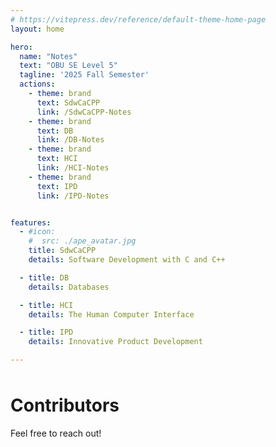 ```yaml
---
# https://vitepress.dev/reference/default-theme-home-page
layout: home

hero:
  name: "Notes"
  text: "OBU SE Level 5"
  tagline: '2025 Fall Semester'
  actions:
    - theme: brand
      text: SdwCaCPP
      link: /SdwCaCPP-Notes
    - theme: brand
      text: DB
      link: /DB-Notes
    - theme: brand
      text: HCI
      link: /HCI-Notes
    - theme: brand
      text: IPD
      link: /IPD-Notes


features:
  - #icon: 
    #  src: ./ape_avatar.jpg
    title: SdwCaCPP
    details: Software Development with C and C++

  - title: DB
    details: Databases

  - title: HCI
    details: The Human Computer Interface

  - title: IPD
    details: Innovative Product Development

---
```



<script setup>
import { VPTeamMembers } from 'vitepress/theme'

const members = [
  {
    avatar: 'https://github.com/thedignityofcoffee.png',
    name: 'thedignityofcoffee',
    title: 'Author',
    links: [
      { icon: 'github', link: 'https://github.com/thedignityofcoffee' },
    ]
  },
  {
    avatar: 'https://github.com/A-n-k-a.png',
    name: 'Anka',
    title: 'Contributor & Tech Support',
    links: [
      { icon: 'github', link: 'https://github.com/A-n-k-a' }
    ]
  }
]
</script>

<div style="margin-top: 3rem;"></div>

<div class="team-section">

# Contributors

Feel free to reach out!

<VPTeamMembers size="small" :members="members" />

</div>
